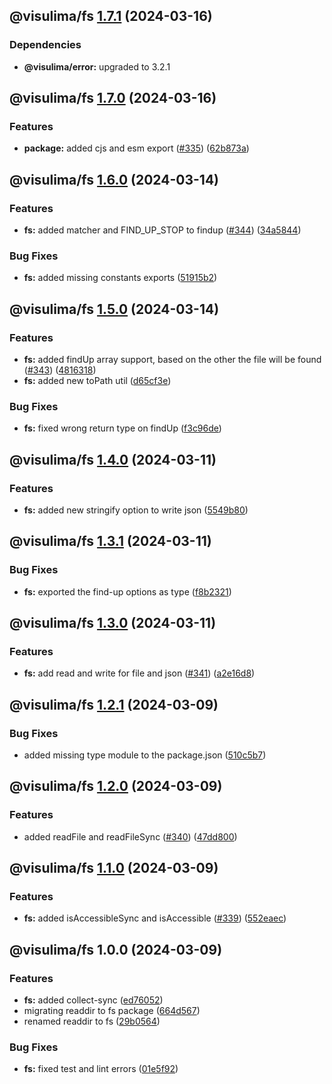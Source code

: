 ## @visulima/fs [1.7.1](https://github.com/visulima/visulima/compare/@visulima/fs@1.7.0...@visulima/fs@1.7.1) (2024-03-16)



### Dependencies

* **@visulima/error:** upgraded to 3.2.1

## @visulima/fs [1.7.0](https://github.com/visulima/visulima/compare/@visulima/fs@1.6.0...@visulima/fs@1.7.0) (2024-03-16)


### Features

* **package:** added cjs and esm export ([#335](https://github.com/visulima/visulima/issues/335)) ([62b873a](https://github.com/visulima/visulima/commit/62b873a76d2a5356e7596d3a7e299d8e51eb2fcd))

## @visulima/fs [1.6.0](https://github.com/visulima/visulima/compare/@visulima/fs@1.5.0...@visulima/fs@1.6.0) (2024-03-14)


### Features

* **fs:** added matcher and FIND_UP_STOP to findup ([#344](https://github.com/visulima/visulima/issues/344)) ([34a5844](https://github.com/visulima/visulima/commit/34a584450416b8e99b70b920357cbde57e2c6b5b))


### Bug Fixes

* **fs:** added missing constants exports ([51915b2](https://github.com/visulima/visulima/commit/51915b257fa416c7fbcca24f16eb98132273cf4c))

## @visulima/fs [1.5.0](https://github.com/visulima/visulima/compare/@visulima/fs@1.4.0...@visulima/fs@1.5.0) (2024-03-14)


### Features

* **fs:** added findUp array support, based on the other the file will be found ([#343](https://github.com/visulima/visulima/issues/343)) ([4816318](https://github.com/visulima/visulima/commit/4816318770049c4d9a9cfa27c251449ce3077e8f))
* **fs:** added new toPath util ([d65cf3e](https://github.com/visulima/visulima/commit/d65cf3e2f53a4d81f927740050741d59bcccfc9f))


### Bug Fixes

* **fs:** fixed wrong return type on findUp ([f3c96de](https://github.com/visulima/visulima/commit/f3c96def18cd8e70093bdd943c2e2f396436dda4))

## @visulima/fs [1.4.0](https://github.com/visulima/visulima/compare/@visulima/fs@1.3.1...@visulima/fs@1.4.0) (2024-03-11)


### Features

* **fs:** added new stringify option to write json ([5549b80](https://github.com/visulima/visulima/commit/5549b80386aa8ea5f47997dea50dc05209245008))

## @visulima/fs [1.3.1](https://github.com/visulima/visulima/compare/@visulima/fs@1.3.0...@visulima/fs@1.3.1) (2024-03-11)


### Bug Fixes

* **fs:** exported the find-up options as type ([f8b2321](https://github.com/visulima/visulima/commit/f8b2321cead794003f5100d2aa8b30b31d42cc64))

## @visulima/fs [1.3.0](https://github.com/visulima/visulima/compare/@visulima/fs@1.2.1...@visulima/fs@1.3.0) (2024-03-11)


### Features

* **fs:** add read and write for file and json ([#341](https://github.com/visulima/visulima/issues/341)) ([a2e16d8](https://github.com/visulima/visulima/commit/a2e16d88ea6b14cef1b55ff7ee5d6a9e4afe262f))

## @visulima/fs [1.2.1](https://github.com/visulima/visulima/compare/@visulima/fs@1.2.0...@visulima/fs@1.2.1) (2024-03-09)


### Bug Fixes

* added missing type module to the package.json ([510c5b7](https://github.com/visulima/visulima/commit/510c5b7e9cdca2b6de104d0b6b0f5ad2fbf50956))

## @visulima/fs [1.2.0](https://github.com/visulima/visulima/compare/@visulima/fs@1.1.0...@visulima/fs@1.2.0) (2024-03-09)


### Features

* added readFile and readFileSync ([#340](https://github.com/visulima/visulima/issues/340)) ([47dd800](https://github.com/visulima/visulima/commit/47dd800cbadc8d353e9546487fa4c288d3f8be79))

## @visulima/fs [1.1.0](https://github.com/visulima/visulima/compare/@visulima/fs@1.0.0...@visulima/fs@1.1.0) (2024-03-09)


### Features

* **fs:** added isAccessibleSync and isAccessible ([#339](https://github.com/visulima/visulima/issues/339)) ([552eaec](https://github.com/visulima/visulima/commit/552eaec4a1b36db08a6386c562fa6a3bf248c40d))

## @visulima/fs 1.0.0 (2024-03-09)


### Features

* **fs:** added collect-sync ([ed76052](https://github.com/visulima/visulima/commit/ed760529d190a177c64c4028c572160da62c9a0f))
* migrating readdir to fs package ([664d567](https://github.com/visulima/visulima/commit/664d5670ac84811963a830b594968f19bf81809a))
* renamed readdir to fs ([29b0564](https://github.com/visulima/visulima/commit/29b0564913cd136cd126a1e3a6d9461a85158930))


### Bug Fixes

* **fs:** fixed test and lint errors ([01e5f92](https://github.com/visulima/visulima/commit/01e5f921fd2a8700f40464bdc77b0a9ea00ab613))
